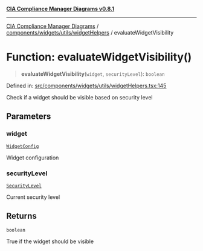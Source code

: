 [**CIA Compliance Manager Diagrams v0.8.1**](../../../../../README.md)

***

[CIA Compliance Manager Diagrams](../../../../../modules.md) / [components/widgets/utils/widgetHelpers](../README.md) / evaluateWidgetVisibility

# Function: evaluateWidgetVisibility()

> **evaluateWidgetVisibility**(`widget`, `securityLevel`): `boolean`

Defined in: [src/components/widgets/utils/widgetHelpers.tsx:145](https://github.com/Hack23/cia-compliance-manager/blob/aea527f1006de96602c10bb201453301cffe7b07/src/components/widgets/utils/widgetHelpers.tsx#L145)

Check if a widget should be visible based on security level

## Parameters

### widget

[`WidgetConfig`](../../../../../types/widget/interfaces/WidgetConfig.md)

Widget configuration

### securityLevel

[`SecurityLevel`](../../../../../types/cia/type-aliases/SecurityLevel.md)

Current security level

## Returns

`boolean`

True if the widget should be visible
